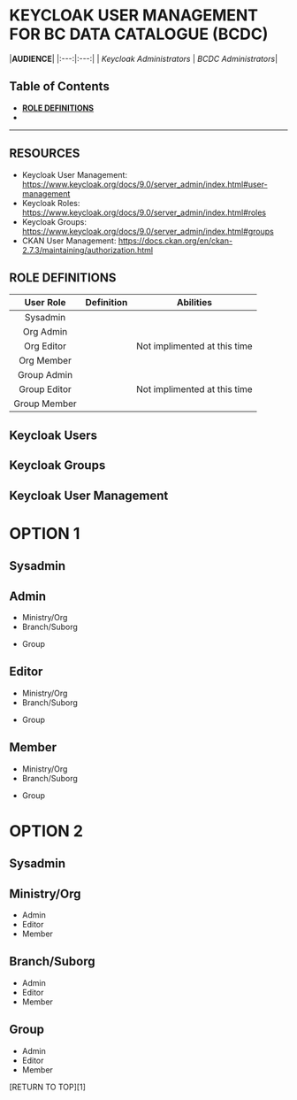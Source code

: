 # KEYCLOAK USER MANAGEMENT FOR BC DATA CATALOGUE (BCDC)

|**AUDIENCE**|
|:---:|:---:|
| *Keycloak Administrators* | *BCDC Administrators*|

## Table of Contents
+ [**ROLE DEFINITIONS**](#role-definitions)
+ 

-----------------------

## RESOURCES
+	Keycloak User Management: https://www.keycloak.org/docs/9.0/server_admin/index.html#user-management
+	Keycloak Roles: https://www.keycloak.org/docs/9.0/server_admin/index.html#roles
+	Keycloak Groups: https://www.keycloak.org/docs/9.0/server_admin/index.html#groups
+ CKAN User Management: https://docs.ckan.org/en/ckan-2.7.3/maintaining/authorization.html

## ROLE DEFINITIONS

|User Role| Definition|Abilities|
|:---:|:---:|:---:|
|Sysadmin| | |
|Org Admin| | |
|Org Editor| |Not implimented at this time |
|Org Member| | |
|Group Admin| | |
|Group Editor| |Not implimented at this time|
|Group Member| | |


## Keycloak Users

## Keycloak Groups

## Keycloak User Management

# OPTION 1
## Sysadmin
## Admin
+ Ministry/Org
+ Branch/Suborg 
* Group
## Editor
+ Ministry/Org
+ Branch/Suborg 
* Group
## Member
+ Ministry/Org
+ Branch/Suborg 
* Group

# OPTION 2
## Sysadmin
## Ministry/Org
+ Admin
+ Editor
+ Member
## Branch/Suborg 
+ Admin
+ Editor
+ Member
## Group
+ Admin
+ Editor
+ Member

[RETURN TO TOP][1]
